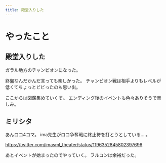 ```yaml
---
title: 殿堂入りした
---
```


# やったこと

## 殿堂入りした

ガラル地方のチャンピオンになった。

終盤なんだかんだ言っても楽しかった。
チャンピオン戦は相手よりもレベルが低くてちょっとビビったのも思い出。

ここからは図鑑集めていくぞ。
エンディング後のイベントも色々ありそうで楽しみ。

## ミリシタ

あんロコ4コマ。
ima先生がロコ争奪戦に終止符を打とうとしている‥‥。

<https://twitter.com/imasml_theater/status/1196352845802397696>

あとイベントが始まったのでやっていく。
フルコンは余裕だった。
